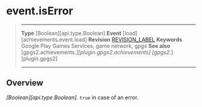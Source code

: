 # event.isError

> --------------------- ------------------------------------------------------------------------------------------
> __Type__              [Boolean][api.type.Boolean]
> __Event__             [load][achievements.event.load]
> __Revision__          [REVISION_LABEL](REVISION_URL)
> __Keywords__          Google Play Games Services, game network, gpgs
> __See also__          [gpgs2.achievements.*][plugin.gpgs2.achievements]
>                       [gpgs2.*][plugin.gpgs2]
> --------------------- ------------------------------------------------------------------------------------------

## Overview

_[Boolean][api.type.Boolean]._ `true` in case of an error.